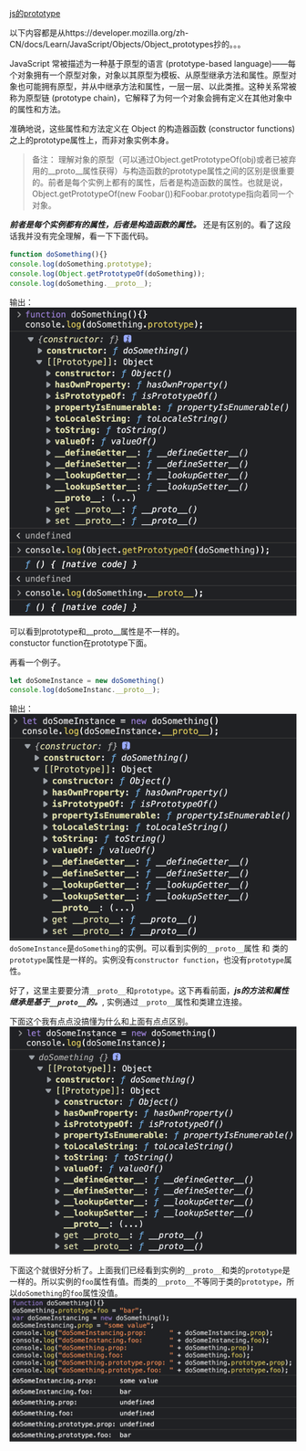 [js的prototype](https://developer.mozilla.org/zh-CN/docs/Learn/JavaScript/Objects/Object_prototypes)

以下内容都是从https://developer.mozilla.org/zh-CN/docs/Learn/JavaScript/Objects/Object_prototypes抄的。。。

JavaScript 常被描述为一种基于原型的语言 (prototype-based language)——每个对象拥有一个原型对象，对象以其原型为模板、从原型继承方法和属性。原型对象也可能拥有原型，并从中继承方法和属性，一层一层、以此类推。这种关系常被称为原型链 (prototype chain)，它解释了为何一个对象会拥有定义在其他对象中的属性和方法。

准确地说，这些属性和方法定义在 Object 的构造器函数 (constructor functions) 之上的prototype属性上，而非对象实例本身。

>备注： 理解对象的原型（可以通过Object.getPrototypeOf(obj)或者已被弃用的__proto__属性获得）与构造函数的prototype属性之间的区别是很重要的。前者是每个实例上都有的属性，后者是构造函数的属性。也就是说，Object.getPrototypeOf(new Foobar())和Foobar.prototype指向着同一个对象。

***前者是每个实例都有的属性，后者是构造函数的属性。*** 还是有区别的。看了这段话我并没有完全理解，看一下下面代码。
```js
function doSomething(){}
console.log(doSomething.prototype);
console.log(Object.getPrototypeOf(doSomething));
console.log(doSomething.__proto__);
```
输出：
![](./img/prototype1.png)

可以看到prototype和__proto__属性是不一样的。    
constuctor function在prototype下面。

再看一个例子。
```js
let doSomeInstance = new doSomething()
console.log(doSomeInstanc.__proto__);
```
输出：
![](./img/prototype2.png)
`doSomeInstance`是`doSomething`的实例。可以看到实例的`__proto__`属性 和 类的`prototype`属性是一样的。实例没有`constructor function`，也没有`prototype`属性。

好了，这里主要要分清`__proto__`和`prototype`。这下再看前面，***js的方法和属性继承是基于`__proto__`的。***, 实例通过`__proto__`属性和类建立连接。

下面这个我有点点没搞懂为什么和上面有点点区别。
![](./img/prototype3.png)

下面这个就很好分析了。上面我们已经看到实例的`__proto__`和类的`prototype`是一样的。所以实例的`foo`属性有值。而类的`__proto__`不等同于类的`prototype`，所以`doSomething`的`foo`属性没值。
![](./img/prototype4.png)